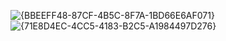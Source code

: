 ![{BBEEFF48-87CF-4B5C-8F7A-1BD66E6AF071}](https://github.com/user-attachments/assets/eeea0bda-4d8e-4fed-a123-39347bf46144) ![{71E8D4EC-4CC5-4183-B2C5-A1984497D276}](https://github.com/user-attachments/assets/c71e79b4-c27b-4947-be9d-224940a964e9)

